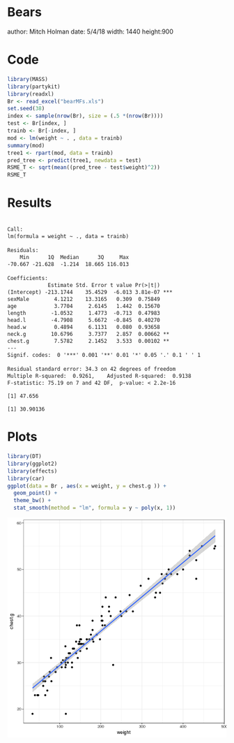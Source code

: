 Bears
========================================================
author: Mitch Holman
date: 5/4/18
width: 1440
height:900

Code
========================================================

```r
library(MASS)
library(partykit)
library(readxl)
Br <- read_excel("bearMFs.xls")
set.seed(38)
index <- sample(nrow(Br), size = (.5 *(nrow(Br))))
test <- Br[index, ]
trainb <- Br[-index, ]
mod <- lm(weight ~ . , data = trainb)
summary(mod)
tree1 <- rpart(mod, data = trainb)
pred_tree <- predict(tree1, newdata = test)
RSME_T <- sqrt(mean((pred_tree - test$weight)^2))
RSME_T
```
Results
========================================================


```

Call:
lm(formula = weight ~ ., data = trainb)

Residuals:
    Min      1Q  Median      3Q     Max 
-70.667 -21.628  -1.214  18.665 116.013 

Coefficients:
             Estimate Std. Error t value Pr(>|t|)    
(Intercept) -213.1744    35.4529  -6.013 3.81e-07 ***
sexMale        4.1212    13.3165   0.309  0.75849    
age            3.7704     2.6145   1.442  0.15670    
length        -1.0532     1.4773  -0.713  0.47983    
head.l        -4.7908     5.6672  -0.845  0.40270    
head.w         0.4894     6.1131   0.080  0.93658    
neck.g        10.6796     3.7377   2.857  0.00662 ** 
chest.g        7.5782     2.1452   3.533  0.00102 ** 
---
Signif. codes:  0 '***' 0.001 '**' 0.01 '*' 0.05 '.' 0.1 ' ' 1

Residual standard error: 34.3 on 42 degrees of freedom
Multiple R-squared:  0.9261,	Adjusted R-squared:  0.9138 
F-statistic: 75.19 on 7 and 42 DF,  p-value: < 2.2e-16
```

```
[1] 47.656
```

```
[1] 30.90136
```

Plots
========================================================


```r
library(DT)
library(ggplot2)
library(effects)
library(car)
ggplot(data = Br , aes(x = weight, y = chest.g )) + 
  geom_point() + 
  theme_bw() + 
  stat_smooth(method = "lm", formula = y ~ poly(x, 1))
```

![plot of chunk unnamed-chunk-2](bearMF-figure/unnamed-chunk-2-1.png)
